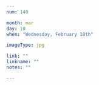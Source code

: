 ```yaml
---
num: 140

month: mar
day: 10
when: "Wednesday, February 10th"

imageType: jpg

link: ""
linkname: ""
notes: ""

---
```


